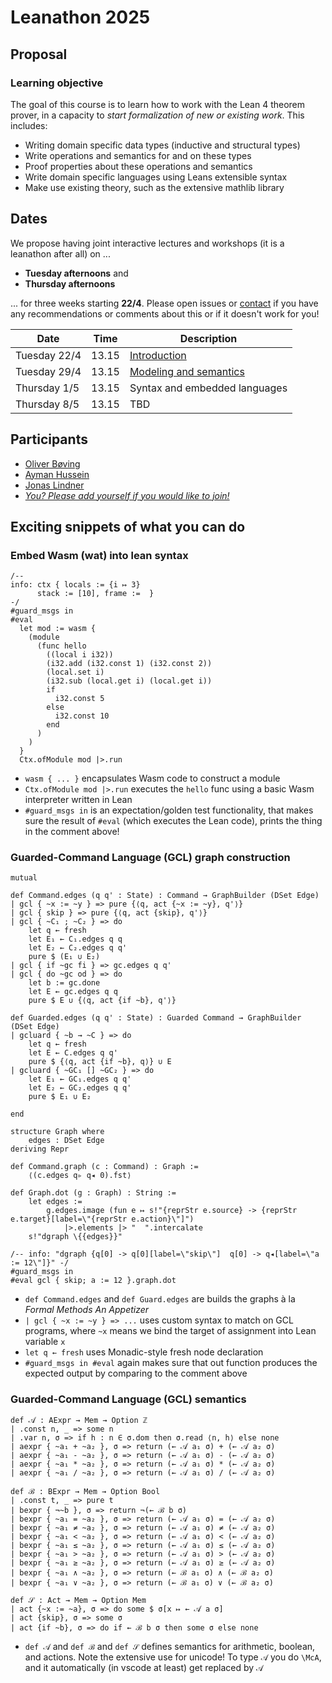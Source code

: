 # Leanathon 2025

## Proposal

### Learning objective

The goal of this course is to learn how to work with the Lean 4 theorem prover, in a capacity to _start formalization of new or existing work_. This includes:

- Writing domain specific data types (inductive and structural types)
- Write operations and semantics for and on these types
- Proof properties about these operations and semantics
- Write domain specific languages using Leans extensible syntax
- Make use existing theory, such as the extensive mathlib library

## Dates

We propose having joint interactive lectures and workshops (it is a leanathon after all) on ...

- **Tuesday afternoons** and
- **Thursday afternoons**

... for three weeks starting **22/4**. Please open issues or [contact](mailto:oembo@dtu.dk) if you have any recommendations or comments about this or if it doesn't work for you!

| Date         | Time  | Description                      |
| ------------ | ----- | -------------------------------- |
| Tuesday 22/4 | 13.15 | [Introduction](w01.md)           |
| Tuesday 29/4 | 13.15 | [Modeling and semantics](w02.md) |
| Thursday 1/5 | 13.15 | Syntax and embedded languages    |
| Thursday 8/5 | 13.15 | TBD                              |

## Participants

- [Oliver Bøving](https://github.com/oeb25)
- [Ayman Hussein](https://github.com/a-y-man)
- [Jonas Lindner](https://github.com/lindner-jonas)
- [_You? Please add yourself if you would like to join!_](https://github.com/oembo-sse/leanathon-2025/edit/main/README.md)

## Exciting snippets of what you can do

### Embed Wasm (wat) into lean syntax

```lean
/--
info: ctx { locals := {i ↦ 3}
      stack := [10], frame :=  }
-/
#guard_msgs in
#eval
  let mod := wasm {
    (module
      (func hello
        ((local i i32))
        (i32.add (i32.const 1) (i32.const 2))
        (local.set i)
        (i32.sub (local.get i) (local.get i))
        if
          i32.const 5
        else
          i32.const 10
        end
      )
    )
  }
  Ctx.ofModule mod |>.run
```

- `wasm { ... }` encapsulates Wasm code to construct a module
- `Ctx.ofModule mod |>.run` executes the `hello` func using a basic Wasm interpreter written in Lean
- `#guard_msgs in` is an expectation/golden test functionality, that makes sure the result of `#eval` (which executes the Lean code), prints the thing in the comment above!

### Guarded-Command Language (GCL) graph construction

```lean
mutual

def Command.edges (q q' : State) : Command → GraphBuilder (DSet Edge)
| gcl { ~x := ~y } => pure {⟨q, act {~x := ~y}, q'⟩}
| gcl { skip } => pure {⟨q, act {skip}, q'⟩}
| gcl { ~C₁ ; ~C₂ } => do
    let q ← fresh
    let E₁ ← C₁.edges q q
    let E₂ ← C₂.edges q q'
    pure $ (E₁ ∪ E₂)
| gcl { if ~gc fi } => gc.edges q q'
| gcl { do ~gc od } => do
    let b := gc.done
    let E ← gc.edges q q
    pure $ E ∪ {⟨q, act {if ~b}, q'⟩}

def Guarded.edges (q q' : State) : Guarded Command → GraphBuilder (DSet Edge)
| gcluard { ~b → ~C } => do
    let q ← fresh
    let E ← C.edges q q'
    pure $ {⟨q, act {if ~b}, q⟩} ∪ E
| gcluard { ~GC₁ [] ~GC₂ } => do
    let E₁ ← GC₁.edges q q'
    let E₂ ← GC₂.edges q q'
    pure $ E₁ ∪ E₂

end

structure Graph where
    edges : DSet Edge
deriving Repr

def Command.graph (c : Command) : Graph :=
    ⟨(c.edges q▹ q◂ 0).fst⟩

def Graph.dot (g : Graph) : String :=
    let edges :=
        g.edges.image (fun e ↦ s!"{reprStr e.source} -> {reprStr e.target}[label=\"{reprStr e.action}\"]")
            |>.elements |> "  ".intercalate
    s!"dgraph \{{edges}}"

/-- info: "dgraph {q[0] -> q[0][label=\"skip\"]  q[0] -> q◂[label=\"a := 12\"]}" -/
#guard_msgs in
#eval gcl { skip; a := 12 }.graph.dot
```

- `def Command.edges` and `def Guard.edges` are builds the graphs à la _Formal Methods An Appetizer_
- `| gcl { ~x := ~y } => ...` uses custom syntax to match on GCL programs, where `~x` means we bind the target of assignment into Lean variable `x`
- `let q ← fresh` uses Monadic-style fresh node declaration
- `#guard_msgs in #eval` again makes sure that out function produces the expected output by comparing to the comment above

### Guarded-Command Language (GCL) semantics

```lean
def 𝒜 : AExpr → Mem → Option ℤ
| .const n, _ => some n
| .var n, σ => if h : n ∈ σ.dom then σ.read ⟨n, h⟩ else none
| aexpr { ~a₁ + ~a₂ }, σ => return (← 𝒜 a₁ σ) + (← 𝒜 a₂ σ)
| aexpr { ~a₁ - ~a₂ }, σ => return (← 𝒜 a₁ σ) - (← 𝒜 a₂ σ)
| aexpr { ~a₁ * ~a₂ }, σ => return (← 𝒜 a₁ σ) * (← 𝒜 a₂ σ)
| aexpr { ~a₁ / ~a₂ }, σ => return (← 𝒜 a₁ σ) / (← 𝒜 a₂ σ)

def ℬ : BExpr → Mem → Option Bool
| .const t, _ => pure t
| bexpr { ¬~b }, σ => return ¬(← ℬ b σ)
| bexpr { ~a₁ = ~a₂ }, σ => return (← 𝒜 a₁ σ) = (← 𝒜 a₂ σ)
| bexpr { ~a₁ ≠ ~a₂ }, σ => return (← 𝒜 a₁ σ) ≠ (← 𝒜 a₂ σ)
| bexpr { ~a₁ < ~a₂ }, σ => return (← 𝒜 a₁ σ) < (← 𝒜 a₂ σ)
| bexpr { ~a₁ ≤ ~a₂ }, σ => return (← 𝒜 a₁ σ) ≤ (← 𝒜 a₂ σ)
| bexpr { ~a₁ > ~a₂ }, σ => return (← 𝒜 a₁ σ) > (← 𝒜 a₂ σ)
| bexpr { ~a₁ ≥ ~a₂ }, σ => return (← 𝒜 a₁ σ) ≥ (← 𝒜 a₂ σ)
| bexpr { ~a₁ ∧ ~a₂ }, σ => return (← ℬ a₁ σ) ∧ (← ℬ a₂ σ)
| bexpr { ~a₁ ∨ ~a₂ }, σ => return (← ℬ a₁ σ) ∨ (← ℬ a₂ σ)

def 𝒮 : Act → Mem → Option Mem
| act {~x := ~a}, σ => do some $ σ[x ↦ ← 𝒜 a σ]
| act {skip}, σ => some σ
| act {if ~b}, σ => do if ← ℬ b σ then some σ else none
```

- `def 𝒜` and `def ℬ` and `def 𝒮` defines semantics for arithmetic, boolean, and actions. Note the extensive use for unicode! To type `𝒜` you do `\McA`, and it automatically (in vscode at least) get replaced by `𝒜`
